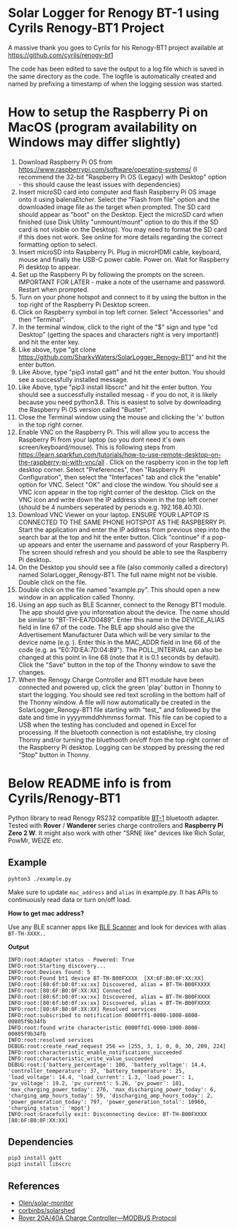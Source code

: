 # Solar Logger for Renogy BT-1 using Cyrils Renogy-BT1 Project

A massive thank you goes to Cyrils for his Renogy-BT1 project available at https://github.com/cyrils/renogy-bt1

The code has been edited to save the output to a log file which is saved in the same directory as the code. The logfile is automatically created and named by prefixing a timestamp of when the logging session was started.

# How to setup the Raspberry Pi on MacOS (program availability on Windows may differ slightly) 

1) Download Raspberry Pi OS from https://www.raspberrypi.com/software/operating-systems/ (I recommend the 32-bit "Raspberry Pi OS (Legacy) with Desktop" option - this should cause the least issues with dependencies)
2) Insert microSD card into computer and flash Raspberry Pi OS image onto it using balenaEtcher. Select the "Flash from file" option and the downloaded image file as the target when prompted. The SD card should appear as "boot" on the Desktop. Eject the microSD card when finished (use Disk Utility "unmount/mount" option to do this if the SD card is not visible on the Desktop). You may need to format the SD card if this does not work. See online for more details regarding the correct formatting option to select.
3) Insert microSD into Raspberry Pi. Plug in microHDMI cable, keyboard, mouse and finally the USB-C power cable. Power on. Wait for Raspberry Pi desktop to appear.
4) Set up the Raspberry Pi by following the prompts on the screen. IMPORTANT FOR LATER - make a note of the username and password. Restart when prompted.
5) Turn on your phone hotspot and connect to it by using the button in the top right of the Raspberry Pi Desktop screen.
6) Click on Raspberry symbol in top left corner. Select "Accessories" and then "Terminal".
7) In the terminal window, click to the right of the "$" sign and type "cd Desktop" (getting the spaces and characters right is very important!) and hit the enter key.
8) Like above, type "git clone https://github.com/SharkyWaters/SolarLogger_Renogy-BT1" and hit the enter button.
9) Like Above, type "pip3 install gatt" and hit the enter button. You should see a successfully installed message.
10) Like Above, type "pip3 install libscrc" and hit the enter button. You should see a successfully installed messag - if you do not, it is likely because you need python3.8. This is easiest to solve by downloading the Raspberry Pi OS version called "Buster".
11) Close the Terminal window using the mouse and clicking the 'x' button in the top right corner.
12) Enable VNC  on the Raspberry Pi. This will allow you to access the Raspberry Pi from your laptop (so you dont need it's own screen/keyboard/mouse). This is following steps from https://learn.sparkfun.com/tutorials/how-to-use-remote-desktop-on-the-raspberry-pi-with-vnc/all . Click on the raspberry icon in the top left desktop corner. Select "Preferences", then "Raspberry Pi Configuration", then select the "Interfaces" tab and click the "enable" option for VNC. Select "OK" and close the window. You should see a VNC icon appear in the top right corner of the desktop. Click on the VNC icon and write down the IP address shown in the top left corner (should be 4 numbers seperated by periods e.g. 192.168.40.10).
13) Download VNC Viewer on your laptop. ENSURE YOUR LAPTOP IS CONNECTED TO THE SAME PHONE HOTSPOT AS THE RASPBERRY PI.  Start the application and enter the IP address from previous step into the search bar at the top and hit the enter button. Click "continue" if a pop-up appears and enter the username and password of your Raspberry Pi. The screen should refresh and you should be able to see the Raspberry Pi desktop.
14)  On the Desktop you should see a file (also commonly called a directory) named SolarLogger_Renogy-BT1. The full name might not be visible. Double click on the file.
15) Double click on the file named "example.py". This should open a new window in an application called Thonny.
16) Using an app such as BLE Scanner, connect to the Renogy BT1 module. The app should give you information about the device. The name should be similar to "BT-TH-EA7D0489". Enter this name in the DEVICE_ALIAS field in line 67 of the code. The BLE app should also give the Advertisement Manufacturer Data which will be very similar to the device name (e.g. <e07dea7d0489>). Enter this in the MAC_ADDR field in line 66 of the code (e.g. as "E0:7D:EA:7D:04:89"). The POLL_INTERVAL can also be changed at this point in line 68 (note that it is 0.1 seconds by default). Click the "Save" button in the top of the Thonny window to save the changes.
17) When the Renogy Charge Controller and BT1 module have been connected and powered up, click the green 'play' button in Thonny to start the logging. You should see red text scrolling in the bottom half of the Thonny window. A file will now automatically be created in the SolarLogger_Renogy-BT1 file starting with "test_" and followed by the date and time in yyyymmddhhmmss format. This file can be copied to a USB when the testing has concluded and opened in Excel for processing. If the bluetooth connection is not establishe, try closing Thonny and/or turning the bluethooth on/off from the top right corner of the Raspberry Pi desktop. Logging can be stopped by pressing the red "Stop" button in Thonny.


# Below README info is from Cyrils/Renogy-BT1

Python library to read Renogy RS232 compatible [BT-1](https://www.renogy.com/bt-1-bluetooth-module-new-version/) bluetooth adapter. Tested with **Rover** / **Wanderer** series charge controllers and **Raspberry Pi Zero 2 W**. It might also work with other  "SRNE like" devices like Rich Solar, PowMr, WEIZE etc.

## Example

```
pyhton3 ./example.py
```
Make sure to update `mac_address` and `alias` in example.py. It has APIs to continuously read data or turn on/off load.

**How to get mac address?**

Use any BLE scanner apps like [BLE Scanner](https://play.google.com/store/apps/details?id=com.macdom.ble.blescanner) and look for devices with alias `BT-TH-XXXX..`

**Output**

```
INFO:root:Adapter status - Powered: True
INFO:root:Starting discovery...
INFO:root:Devices found: 5
INFO:root:Found bt1 device BT-TH-B00FXXXX  [XX:6F:B0:0F:XX:XX]
INFO:root:[80:6f:b0:0f:xx:xx] Discovered, alias = BT-TH-B00FXXXX
INFO:root:[80:6F:B0:0F:XX:XX] Connected
INFO:root:[80:6f:b0:0f:xx:xx] Discovered, alias = BT-TH-B00FXXXX
INFO:root:[80:6f:b0:0f:xx:xx] Discovered, alias = BT-TH-B00FXXXX
INFO:root:[80:6F:B0:0F:XX:XX] Resolved services
INFO:root:subscribed to notification 0000fff1-0000-1000-8000-00805f9b34fb
INFO:root:found write characteristic 0000ffd1-0000-1000-8000-00805f9b34fb
INFO:root:resolved services
DEBUG:root:create_read_request 256 => [255, 3, 1, 0, 0, 30, 209, 224]
INFO:root:characteristic_enable_notifications_succeeded
INFO:root:characteristic_write_value_succeeded
DEBUG:root:{'battery_percentage': 100, 'battery_voltage': 14.4, 'controller_temperature': 37, 'battery_temperature': 25, 'load_voltage': 14.4, 'load_current': 1.3, 'load_power': 1, 'pv_voltage': 19.2, 'pv_current': 5.26, 'pv_power': 101, 'max_charging_power_today': 276, 'max_discharging_power_today': 6, 'charging_amp_hours_today': 59, 'discharging_amp_hours_today': 2, 'power_generation_today': 797, 'power_generation_total': 10960, 'charging_status': 'mppt'}
INFO:root:Gracefully exit: Disconnecting device: BT-TH-B00FXXXX [80:6F:B0:0F:XX:XX]
```


## Dependencies

```
pip3 install gatt
pip3 install libscrc
```

## References

 - [Olen/solar-monitor](https://github.com/Olen/solar-monitor)
 - [corbinbs/solarshed](https://github.com/corbinbs/solarshed)
 - [Rover 20A/40A Charge Controller—MODBUS Protocol](https://docs.google.com/document/d/1OSW3gluYNK8d_gSz4Bk89LMQ4ZrzjQY6/edit)

